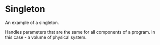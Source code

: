 # Singleton

An example of a singleton. 

Handles parameters that are the same for all components of a program. In this case - a volume of physical system.
